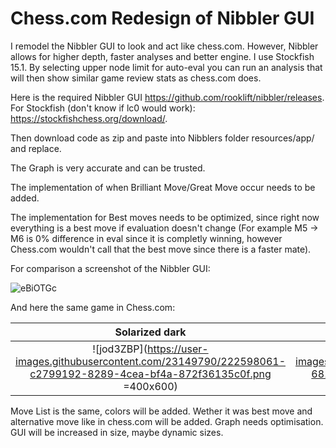 # Chess.com Redesign of Nibbler GUI
I remodel the Nibbler GUI to look and act like chess.com. However, Nibbler allows for higher depth, faster analyses and better engine. I use Stockfish 15.1. By selecting upper node limit for auto-eval you can run an analysis that will then show similar game review stats as chess.com does.

Here is the required Nibbler GUI https://github.com/rooklift/nibbler/releases.
For Stockfish (don't know if lc0 would work): https://stockfishchess.org/download/.

Then download code as zip and paste into Nibblers folder resources/app/ and replace.

The Graph is very accurate and can be trusted.

The implementation of when Brilliant Move/Great Move occur needs to be added.

The implementation for Best moves needs to be optimized, since right now everything is a best move if evaluation doesn't change (For example M5 -> M6 is 0% difference in eval since it is completly winning, however Chess.com wouldn't call that the best move since there is a faster mate).

For comparison a screenshot of the Nibbler GUI:

![eBiOTGc](https://user-images.githubusercontent.com/23149790/222598033-5ed89b16-93b7-4fc1-a47f-4fa8b2d10a45.png)

And here the same game in Chess.com:

Solarized dark             |  Solarized Ocean
:-------------------------:|:-------------------------:
![jod3ZBP](https://user-images.githubusercontent.com/23149790/222598061-c2799192-8289-4cea-bf4a-872f36135c0f.png =400x600)  |  ![uybSqIu](https://user-images.githubusercontent.com/23149790/222598082-6810fa0d-4dc4-4f0e-bf6d-5592f4a09818.png =400x600)

Move List is the same, colors will be added.
Wether it was best move and alternative move like in chess.com will be added.
Graph needs optimisation.
GUI will be increased in size, maybe dynamic sizes.

